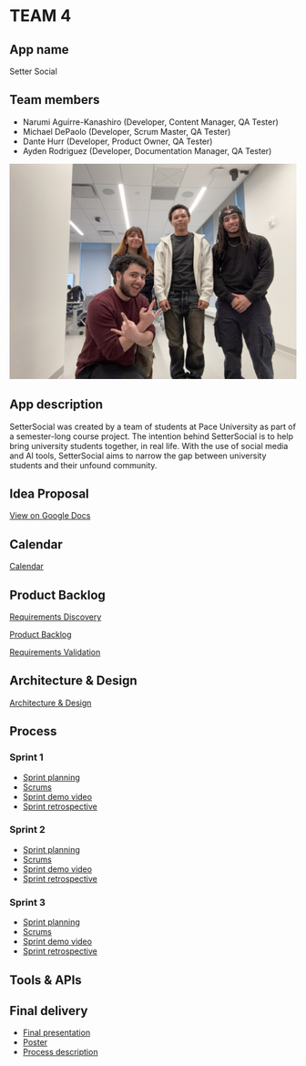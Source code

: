 # TEAM 4

## App name

Setter Social

## Team members

- Narumi Aguirre-Kanashiro (Developer, Content Manager, QA Tester)
- Michael DePaolo (Developer, Scrum Master, QA Tester)
- Dante Hurr (Developer, Product Owner, QA Tester)
- Ayden Rodriguez (Developer, Documentation Manager, QA Tester)

![Team photo](teamphoto.jpeg)

## App description

SetterSocial was created by a team of students at Pace University as part of a semester-long course project. The intention behind SetterSocial is to help bring university students together, in real life. With the use of social media and AI tools, SetterSocial aims to narrow the gap between university students and their unfound community.

## Idea Proposal
[View on Google Docs](https://docs.google.com/document/d/1E_Oy8bg0Y2sVYaKFZ3GKhS7G9ZgsDuDN/edit)

## Calendar
[Calendar](https://calendar.google.com/calendar/u/0?cid=aXZoMmU3NjhzMjRkdGlxZWYwcXZvbzhxcjBAZ3JvdXAuY2FsZW5kYXIuZ29vZ2xlLmNvbQ)

## Product Backlog
[Requirements Discovery](https://docs.google.com/document/d/16sWuHpuVZluOQdeZk2iXl42V6YaDWeHQfn3sB3lvnDM/edit?usp=sharing)

[Product Backlog](https://docs.google.com/spreadsheets/d/13R0Cm3azh8C6I4ZdDoIX3NGR2KjCGCo3qCF6qDjTQdI/edit?gid=8#gid=8)

[Requirements Validation](https://docs.google.com/document/d/1hbdF4vAeB3ECj7bzoVw4tQ9REHw7zp1r/edit?usp=sharing&ouid=106405741471780344102&rtpof=true&sd=true)

## Architecture & Design
[Architecture & Design](https://www.figma.com/files/team/1095467798080641518/project/282219962/CS-491-Team-4?fuid=1091391913002178406)

## Process

### Sprint 1

* [Sprint planning](https://docs.google.com/document/d/1KzwiYCMULmUyLwMTRf4Li1EbIVHiYqqUJcZLqMJv0mY/edit?tab=t.0)
* [Scrums](https://docs.google.com/document/d/1cmUkc2Q8SQszo7vuiLeh7Bt3gz8dEKSbK2-QwbStg0c/edit?tab=t.0)
* [Sprint demo video]()
* [Sprint retrospective]()

### Sprint 2

* [Sprint planning]()
* [Scrums]()
* [Sprint demo video]()
* [Sprint retrospective]()

### Sprint 3

* [Sprint planning]()
* [Scrums]()
* [Sprint demo video]()
* [Sprint retrospective]()

## Tools & APIs

## Final delivery

* [Final presentation]()
* [Poster]()
* [Process description]()


